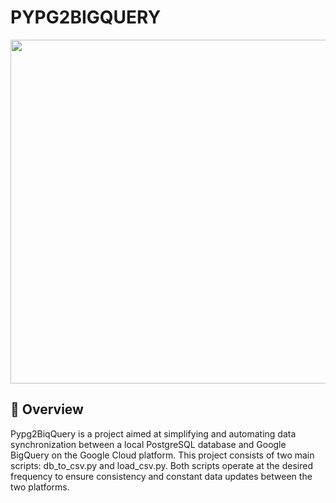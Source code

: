 # PYPG2BIGQUERY

<p align="center">
  <img src='../pypg2biqquerylogo.png' width=550>
</p>

## 📖 Overview

Pypg2BiqQuery is a project aimed at simplifying and automating data synchronization between a local PostgreSQL database and Google BigQuery on the Google Cloud platform. 
This project consists of two main scripts: db_to_csv.py and load_csv.py. 
Both scripts operate at the desired frequency to ensure consistency and constant data updates between the two platforms.
